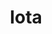 ---
title: Iota
crosslinks:
- CryptoCurrency
- IOTAmarkets
- ethereum
- ethtrader
- IOTAFaucet
- Bitcoin
- ledgerwallet
- zec
- modnews
- Monero
- StackBlockchain
- dogecoin
- ParagonCoin
- '2013'
- compsci
- coding
- iota4earth
- hacking
- CryptoUBI
---